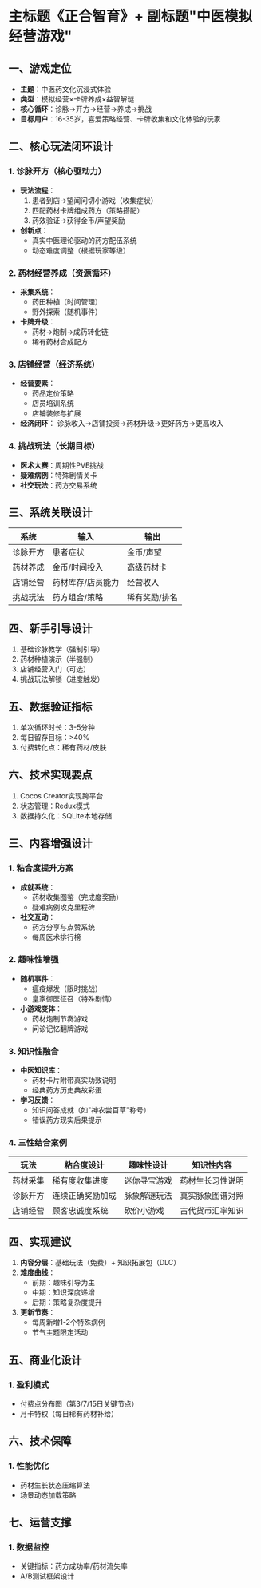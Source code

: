 # 主标题《正合智育》+ 副标题"中医模拟经营游戏"

## 一、游戏定位
- **主题**：中医药文化沉浸式体验
- **类型**：模拟经营×卡牌养成×益智解谜
- **核心循环**：诊脉→开方→经营→养成→挑战
- **目标用户**：16-35岁，喜爱策略经营、卡牌收集和文化体验的玩家

## 二、核心玩法闭环设计
### 1. 诊脉开方（核心驱动力）
- **玩法流程**：
  1. 患者到店→望闻问切小游戏（收集症状）
  2. 匹配药材卡牌组成药方（策略搭配）
  3. 药效验证→获得金币/声望奖励
- **创新点**：
  - 真实中医理论驱动的药方配伍系统
  - 动态难度调整（根据玩家等级）

### 2. 药材经营养成（资源循环）
- **采集系统**：
  - 药田种植（时间管理）
  - 野外探索（随机事件）
- **卡牌升级**：
  - 药材→炮制→成药转化链
  - 稀有药材合成配方

### 3. 店铺经营（经济系统）
- **经营要素**：
  - 药品定价策略
  - 店员培训系统
  - 店铺装修与扩展
- **经济闭环**：
  诊脉收入→店铺投资→药材升级→更好药方→更高收入

### 4. 挑战玩法（长期目标）
- **医术大赛**：周期性PVE挑战
- **疑难病例**：特殊剧情关卡
- **社交玩法**：药方交易系统

## 三、系统关联设计
| 系统        | 输入                  | 输出                  |
|-------------|-----------------------|-----------------------|
| 诊脉开方    | 患者症状              | 金币/声望             |
| 药材养成    | 金币/时间投入         | 高级药材卡            |
| 店铺经营    | 药材库存/店员能力     | 经营收入              |
| 挑战玩法    | 药方组合/策略         | 稀有奖励/排名         |

## 四、新手引导设计
1. 基础诊脉教学（强制引导）
2. 药材种植演示（半强制）
3. 店铺经营入门（可选）
4. 挑战玩法解锁（进度触发）

## 五、数据验证指标
1. 单次循环时长：3-5分钟
2. 每日留存目标：>40%
3. 付费转化点：稀有药材/皮肤

## 六、技术实现要点
1. Cocos Creator实现跨平台
2. 状态管理：Redux模式
3. 数据持久化：SQLite本地存储

## 三、内容增强设计
### 1. 粘合度提升方案
- **成就系统**：
  - 药材收集图鉴（完成度奖励）
  - 疑难病例攻克里程碑
- **社交互动**：
  - 药方分享与点赞系统
  - 每周医术排行榜

### 2. 趣味性增强
- **随机事件**：
  - 瘟疫爆发（限时挑战）
  - 皇家御医征召（特殊剧情）
- **小游戏变体**：
  - 药材炮制节奏游戏
  - 问诊记忆翻牌游戏

### 3. 知识性融合
- **中医知识库**：
  - 药材卡片附带真实功效说明
  - 经典药方历史典故彩蛋
- **学习反馈**：
  - 知识问答成就（如"神农尝百草"称号）
  - 错误药方现实后果提示

### 4. 三性结合案例
| 玩法          | 粘合度设计       | 趣味性设计       | 知识性内容          |
|---------------|------------------|------------------|---------------------|
| 药材采集      | 稀有度收集进度   | 迷你寻宝游戏    | 药材生长习性说明    |
| 诊脉开方      | 连续正确奖励加成 | 脉象解谜玩法    | 真实脉象图谱对照    |
| 店铺经营      | 顾客忠诚度系统   | 砍价小游戏      | 古代货币汇率知识    |

## 四、实现建议
1. **内容分层**：基础玩法（免费）+ 知识拓展包（DLC）
2. **难度曲线**：
   - 前期：趣味引导为主
   - 中期：知识深度递增
   - 后期：策略复杂度提升
3. **更新节奏**：
   - 每周新增1-2个特殊病例
   - 节气主题限定活动

## 五、商业化设计
### 1. 盈利模式
- 付费点分布图（第3/7/15日关键节点）
- 月卡特权（每日稀有药材补给）

## 六、技术保障
### 1. 性能优化
- 药材生长状态压缩算法
- 场景动态加载策略

## 七、运营支撑
### 1. 数据监控
- 关键指标：药方成功率/药材流失率
- A/B测试框架设计